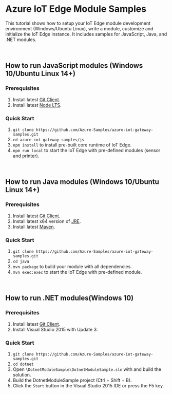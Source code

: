 # Azure IoT Edge Module Samples
This tutorial shows how to setup your IoT Edge module development environment (Windows/Ubuntu Linux), write a module, customize and initialize the IoT Edge instance. It includes samples for JavaScript, Java, and .NET modules.

<br>

## How to run JavaScript modules (Windows 10/Ubuntu Linux 14+)
### Prerequisites
1. Install latest [Git Client](https://https://git-scm.com/downloads).
2. Install latest [Node LTS](https://nodejs.org).
### Quick Start
1. `git clone https://github.com/Azure-Samples/azure-iot-gateway-samples.git`
2. `cd azure-iot-gateway-samples/js`
3. `npm install` to install pre-built core runtime of IoT Edge.
4. `npm run local` to start the IoT Edge with pre-defined modules (sensor and printer).

<br>

## How to run Java modules (Windows 10/Ubuntu Linux 14+)
### Prerequisites
1. Install latest [Git Client](https://https://git-scm.com/downloads).
2. Install latest x64 version of [JRE](http://www.oracle.com/technetwork/java/javase/downloads/jre8-downloads-2133155.html).
3. Install latest [Maven](https://maven.apache.org/install.html).
### Quick Start
1. `git clone https://github.com/Azure-Samples/azure-iot-gateway-samples.git`
2. `cd java`
3. `mvn package` to build your module with all dependencies.
4. `mvn exec:exec` to start the IoT Edge with pre-defined module.

<br>

## How to run .NET modules(Windows 10)
### Prerequisites
1. Install latest [Git Client](https://https://git-scm.com/downloads).
2. Install Visual Studio 2015 with Update 3.
### Quick Start
1. `git clone https://github.com/Azure-Samples/azure-iot-gateway-samples.git`
2. `cd dotnet`
3. Open `\DotnetModuleSample\DotnetModuleSample.sln` with and build the solution.
4. Build the DotnetModuleSample project (Ctrl + Shift + B).
5. Click the `Start` button in the Visual Studio 2015 IDE or press the F5 key.

